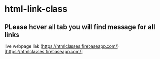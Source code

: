 # html-link-class
## PLease hover all tab you will find message for all links
live webpage link (https://htmlclasses.firebaseapp.com/)[https://htmlclasses.firebaseapp.com/]
